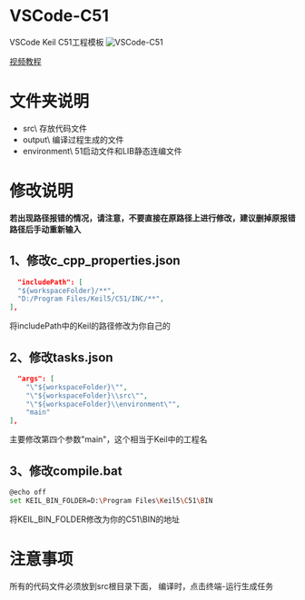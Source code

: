 # VSCode-C51
VSCode Keil C51工程模板
![VSCode-C51](https://s2.ax1x.com/2020/01/30/1lLvTg.png)

[视频教程](https://www.bilibili.com/video/BV1g7411B7vY/)

# 文件夹说明
- src\ 存放代码文件
- output\ 编译过程生成的文件
- environment\ 51启动文件和LIB静态连编文件

# 修改说明
**若出现路径报错的情况，请注意，不要直接在原路径上进行修改，建议删掉原报错路径后手动重新输入**

## 1、修改c_cpp_properties.json
```json
  "includePath": [
  "${workspaceFolder}/**",
  "‪D:/Program Files/Keil5/C51/INC/**",
],
```
将includePath中的Keil的路径修改为你自己的

## 2、修改tasks.json
```json
  "args": [
    "\"${workspaceFolder}\"",
    "\"${workspaceFolder}\\src\"",
    "\"${workspaceFolder}\\environment\"",
    "main" 
],
```
主要修改第四个参数"main"，这个相当于Keil中的工程名

## 3、修改compile.bat
```bash
@echo off
set KEIL_BIN_FOLDER=D:\Program Files\Keil5\C51\BIN
```
将KEIL_BIN_FOLDER修改为你的C51\BIN的地址

# 注意事项
所有的代码文件必须放到src根目录下面，
编译时，点击终端-运行生成任务

